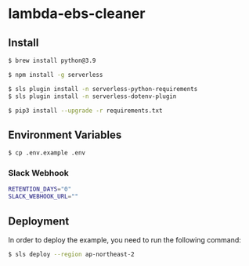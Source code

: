 # lambda-ebs-cleaner

## Install

```bash
$ brew install python@3.9

$ npm install -g serverless

$ sls plugin install -n serverless-python-requirements
$ sls plugin install -n serverless-dotenv-plugin

$ pip3 install --upgrade -r requirements.txt
```

## Environment Variables

```bash
$ cp .env.example .env
```

### Slack Webhook

```bash
RETENTION_DAYS="0"
SLACK_WEBHOOK_URL=""
```

## Deployment

In order to deploy the example, you need to run the following command:

```bash
$ sls deploy --region ap-northeast-2
```
